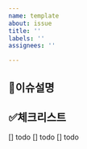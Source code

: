 ```yaml
---
name: template
about: issue
title: ''
labels: ''
assignees: ''

---
```


## 🦄이슈설명


## ✅체크리스트
[] todo
[] todo
[] todo
